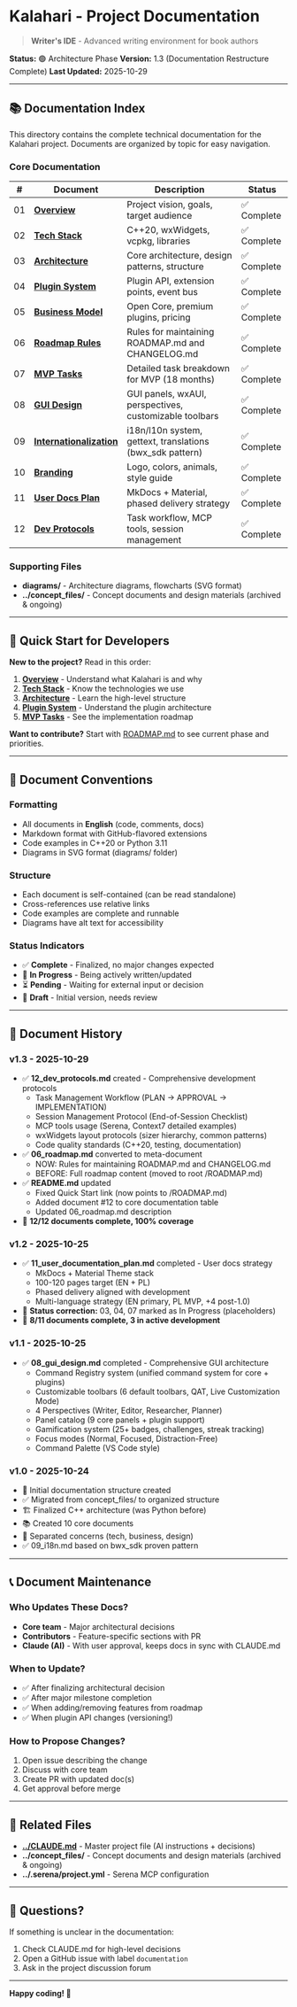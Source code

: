 # Kalahari - Project Documentation

> **Writer's IDE** - Advanced writing environment for book authors

**Status:** 🟢 Architecture Phase
**Version:** 1.3 (Documentation Restructure Complete)
**Last Updated:** 2025-10-29

---

## 📚 Documentation Index

This directory contains the complete technical documentation for the Kalahari project. Documents are organized by topic for easy navigation.

### Core Documentation

| # | Document | Description | Status |
|---|----------|-------------|--------|
| 01 | [**Overview**](01_overview.md) | Project vision, goals, target audience | ✅ Complete |
| 02 | [**Tech Stack**](02_tech_stack.md) | C++20, wxWidgets, vcpkg, libraries | ✅ Complete |
| 03 | [**Architecture**](03_architecture.md) | Core architecture, design patterns, structure | ✅ Complete |
| 04 | [**Plugin System**](04_plugin_system.md) | Plugin API, extension points, event bus | ✅ Complete |
| 05 | [**Business Model**](05_business_model.md) | Open Core, premium plugins, pricing | ✅ Complete |
| 06 | [**Roadmap Rules**](06_roadmap.md) | Rules for maintaining ROADMAP.md and CHANGELOG.md | ✅ Complete |
| 07 | [**MVP Tasks**](07_mvp_tasks.md) | Detailed task breakdown for MVP (18 months) | ✅ Complete |
| 08 | [**GUI Design**](08_gui_design.md) | GUI panels, wxAUI, perspectives, customizable toolbars | ✅ Complete |
| 09 | [**Internationalization**](09_i18n.md) | i18n/l10n system, gettext, translations (bwx_sdk pattern) | ✅ Complete |
| 10 | [**Branding**](10_branding.md) | Logo, colors, animals, style guide | ✅ Complete |
| 11 | [**User Docs Plan**](11_user_documentation_plan.md) | MkDocs + Material, phased delivery strategy | ✅ Complete |
| 12 | [**Dev Protocols**](12_dev_protocols.md) | Task workflow, MCP tools, session management | ✅ Complete |

### Supporting Files

- **diagrams/** - Architecture diagrams, flowcharts (SVG format)
- **../concept_files/** - Concept documents and design materials (archived & ongoing)

---

## 🚀 Quick Start for Developers

**New to the project?** Read in this order:

1. **[Overview](01_overview.md)** - Understand what Kalahari is and why
2. **[Tech Stack](02_tech_stack.md)** - Know the technologies we use
3. **[Architecture](03_architecture.md)** - Learn the high-level structure
4. **[Plugin System](04_plugin_system.md)** - Understand the plugin architecture
5. **[MVP Tasks](07_mvp_tasks.md)** - See the implementation roadmap

**Want to contribute?** Start with [ROADMAP.md](../ROADMAP.md) to see current phase and priorities.

---

## 📖 Document Conventions

### Formatting
- All documents in **English** (code, comments, docs)
- Markdown format with GitHub-flavored extensions
- Code examples in C++20 or Python 3.11
- Diagrams in SVG format (diagrams/ folder)

### Structure
- Each document is self-contained (can be read standalone)
- Cross-references use relative links
- Code examples are complete and runnable
- Diagrams have alt text for accessibility

### Status Indicators
- ✅ **Complete** - Finalized, no major changes expected
- 🔄 **In Progress** - Being actively written/updated
- ⏳ **Pending** - Waiting for external input or decision
- 📝 **Draft** - Initial version, needs review

---

## 🔄 Document History

### v1.3 - 2025-10-29
- ✅ **12_dev_protocols.md** created - Comprehensive development protocols
  - Task Management Workflow (PLAN → APPROVAL → IMPLEMENTATION)
  - Session Management Protocol (End-of-Session Checklist)
  - MCP tools usage (Serena, Context7 detailed examples)
  - wxWidgets layout protocols (sizer hierarchy, common patterns)
  - Code quality standards (C++20, testing, documentation)
- ✅ **06_roadmap.md** converted to meta-document
  - NOW: Rules for maintaining ROADMAP.md and CHANGELOG.md
  - BEFORE: Full roadmap content (moved to root /ROADMAP.md)
- ✅ **README.md** updated
  - Fixed Quick Start link (now points to /ROADMAP.md)
  - Added document #12 to core documentation table
  - Updated 06_roadmap.md description
- 🎯 **12/12 documents complete, 100% coverage**

### v1.2 - 2025-10-25
- ✅ **11_user_documentation_plan.md** completed - User docs strategy
  - MkDocs + Material Theme stack
  - 100-120 pages target (EN + PL)
  - Phased delivery aligned with development
  - Multi-language strategy (EN primary, PL MVP, +4 post-1.0)
- 📝 **Status correction:** 03, 04, 07 marked as In Progress (placeholders)
- 🎯 **8/11 documents complete, 3 in active development**

### v1.1 - 2025-10-25
- ✅ **08_gui_design.md** completed - Comprehensive GUI architecture
  - Command Registry system (unified command system for core + plugins)
  - Customizable toolbars (6 default toolbars, QAT, Live Customization Mode)
  - 4 Perspectives (Writer, Editor, Researcher, Planner)
  - Panel catalog (9 core panels + plugin support)
  - Gamification system (25+ badges, challenges, streak tracking)
  - Focus modes (Normal, Focused, Distraction-Free)
  - Command Palette (VS Code style)

### v1.0 - 2025-10-24
- 📁 Initial documentation structure created
- ✅ Migrated from concept_files/ to organized structure
- 🏗️ Finalized C++ architecture (was Python before)
- 📚 Created 10 core documents
- 🎯 Separated concerns (tech, business, design)
- ✅ 09_i18n.md based on bwx_sdk proven pattern

---

## 📞 Document Maintenance

### Who Updates These Docs?
- **Core team** - Major architectural decisions
- **Contributors** - Feature-specific sections with PR
- **Claude (AI)** - With user approval, keeps docs in sync with CLAUDE.md

### When to Update?
- ✅ After finalizing architectural decision
- ✅ After major milestone completion
- ✅ When adding/removing features from roadmap
- ✅ When plugin API changes (versioning!)

### How to Propose Changes?
1. Open issue describing the change
2. Discuss with core team
3. Create PR with updated doc(s)
4. Get approval before merge

---

## 🔗 Related Files

- **[../CLAUDE.md](../CLAUDE.md)** - Master project file (AI instructions + decisions)
- **../concept_files/** - Concept documents and design materials (archived & ongoing)
- **../.serena/project.yml** - Serena MCP configuration

---

## 📧 Questions?

If something is unclear in the documentation:
1. Check CLAUDE.md for high-level decisions
2. Open a GitHub issue with label `documentation`
3. Ask in the project discussion forum

---

**Happy coding! 🦁**
